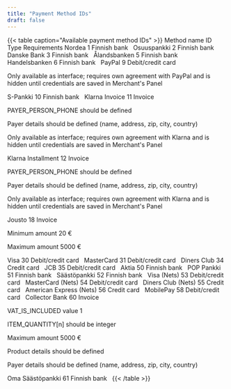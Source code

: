 ```yaml
---
title: "Payment Method IDs"
draft: false
---
```


{{< table caption="Available payment method IDs" >}}
    <thead>
        <tr>
            <th>Method name</th>
            <th>ID</th>
            <th>Type</th>
            <th>Requirements</th>
        </tr>
    </thead>
    <tbody>
        <tr>
            <td>Nordea</td>
            <td>1</td>
            <td>Finnish bank</td>
            <td>&nbsp;</td>
        </tr>
        <tr>
            <td>Osuuspankki</td>
            <td>2</td>
            <td>Finnish bank</td>
            <td>&nbsp;</td>
        </tr>
        <tr>
            <td>Danske Bank</td>
            <td>3</td>
            <td>Finnish bank</td>
            <td>&nbsp;</td>
        </tr>
        <tr>
            <td>Ålandsbanken</td>
            <td>5</td>
            <td>Finnish bank</td>
            <td>&nbsp;</td>
        </tr>
        <tr>
            <td>Handelsbanken</td>
            <td>6</td>
            <td>Finnish bank</td>
            <td>&nbsp;</td>
        </tr>
        <tr>
            <td>PayPal</td>
            <td>9</td>
            <td>Debit/credit card</td>
            <td>
                <p>Only available as interface; requires own agreement with PayPal and is hidden until credentials are
                    saved in Merchant's Panel</p>
            </td>
        </tr>
        <tr>
            <td>S-Pankki</td>
            <td>10</td>
            <td>Finnish bank</td>
            <td>&nbsp;</td>
        </tr>
        <tr>
            <td>Klarna Invoice</td>
            <td>11</td>
            <td>Invoice</td>
            <td>
                <p>PAYER_PERSON_PHONE should be defined</p>
                <p>Payer details should be defined (name, address, zip, city, country)</p>
                <p>Only available as interface; requires own agreement with Klarna and is hidden until credentials
                    are saved in Merchant's Panel</p>
            </td>
        </tr>
        <tr>
            <td>Klarna Installment</td>
            <td>12</td>
            <td>Invoice</td>
            <td>
                <p>PAYER_PERSON_PHONE should be defined</p>
                <p>Payer details should be defined (name, address, zip, city, country)</p>
                <p>Only available as interface; requires own agreement with Klarna and is hidden until credentials
                    are saved in Merchant's Panel</p>
            </td>
        </tr>
        <tr>
            <td>Jousto</td>
            <td>18</td>
            <td>Invoice</td>
            <td>
                <p>Minimum amount 20 €</p>
                <p>Maximum amount 5000 €</p>
            </td>
        </tr>
        <tr>
            <td>Visa</td>
            <td>30</td>
            <td>Debit/credit card</td>
            <td>&nbsp;</td>
        </tr>
        <tr>
            <td>MasterCard</td>
            <td>31</td>
            <td>Debit/credit card</td>
            <td>&nbsp;</td>
        </tr>
        <tr>
            <td>Diners Club</td>
            <td>34</td>
            <td>Credit card</td>
            <td>&nbsp;</td>
        </tr>
        <tr>
            <td>JCB</td>
            <td>35</td>
            <td>Debit/credit card</td>
            <td>&nbsp;</td>
        </tr>
        <tr>
            <td>Aktia</td>
            <td>50</td>
            <td>Finnish bank</td>
            <td>&nbsp;</td>
        </tr>
        <tr>
            <td>POP Pankki</td>
            <td>51</td>
            <td>Finnish bank</td>
            <td>&nbsp;</td>
        </tr>
        <tr>
            <td>Säästöpankki</td>
            <td>52</td>
            <td>Finnish bank</td>
            <td>&nbsp;</td>
        </tr>
        <tr>
            <td>Visa (Nets)</td>
            <td>53</td>
            <td>Debit/credit card</td>
            <td>&nbsp;</td>
        </tr>
        <tr>
            <td>MasterCard (Nets)</td>
            <td>54</td>
            <td>Debit/credit card</td>
            <td>&nbsp;</td>
        </tr>
        <tr>
            <td>Diners Club (Nets)</td>
            <td>55</td>
            <td>Credit card</td>
            <td>&nbsp;</td>
        </tr>
        <tr>
            <td>American Express (Nets)</td>
            <td>56</td>
            <td>Credit card</td>
            <td>&nbsp;</td>
        </tr>
        <tr>
            <td>MobilePay</td>
            <td>58</td>
            <td>Debit/credit card</td>
            <td>&nbsp;</td>
        </tr>
        <tr>
            <td>Collector Bank</td>
            <td>60</td>
            <td>Invoice</td>
            <td>
                <p>VAT_IS_INCLUDED value 1</p>
                <p>ITEM_QUANTITY[n] should be integer</p>
                <p>Maximum amount 5000 €</p>
                <p>Product details should be defined</p>
                <p>Payer details should be defined (name, address, zip, city, country)</p>
            </td>
        </tr>
        <tr>
            <td>Oma Säästöpankki</td>
            <td>61</td>
            <td>Finnish bank</td>
            <td>&nbsp;</td>
        </tr>
    </tbody>
{{< /table >}}
